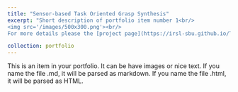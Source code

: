 ```yaml
---
title: "Sensor-based Task Oriented Grasp Synthesis"
excerpt: "Short description of portfolio item number 1<br/>
<img src='/images/500x300.png'><br/>
For more details please the [project page](https://irsl-sbu.github.io/Task-Oriented-Grasping-from-Point-Cloud-Representation/)."

collection: portfolio
---
```


This is an item in your portfolio. It can be have images or nice text. If you name the file .md, it will be parsed as markdown. If you name the file .html, it will be parsed as HTML. 
